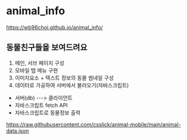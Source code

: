 # animal_info
https://wb96choi.github.io/animal_info/

## 동물친구들을 보여드려요
1. 메인, 서브 페이지 구성
2. 모바일 탭 메뉴 구현
3. 이미지요소 + 텍스트 정보의 동물 썸네일 구성
4. 데이터로 가공하여 서버에서 불러오기(자바스크립트)
  - 서버(db) ---> 클라이언트
  - 자바스크립트 fetch API
  - 자바스크립트로 동물정보 출력

  https://raw.githubusercontent.com/csslick/animal-mobile/main/animal-data.json
